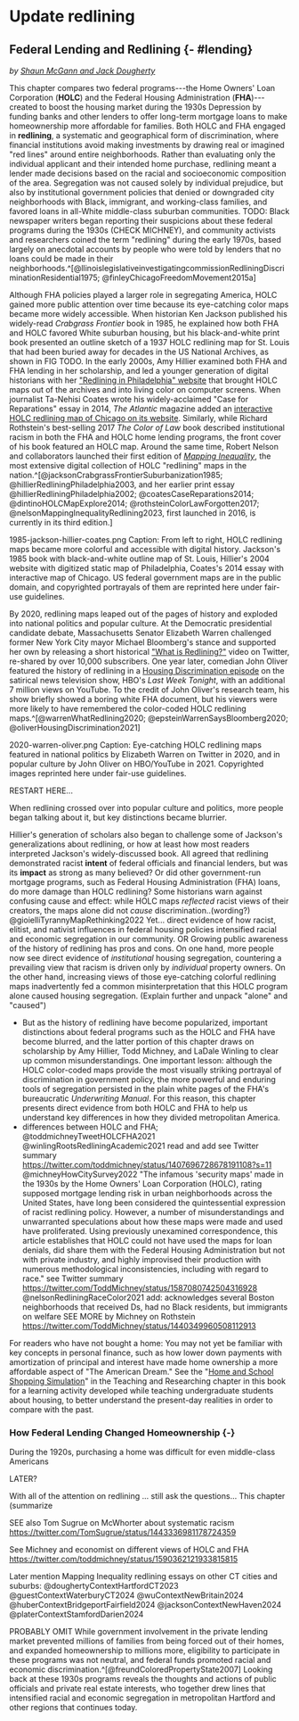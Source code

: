 # Update redlining
## Federal Lending and Redlining {- #lending}
*by [Shaun McGann and Jack Dougherty](authors.html)*

This chapter compares two federal programs---the Home Owners' Loan Corporation (**HOLC**) and the Federal Housing Administration (**FHA**)---created to boost the housing market during the 1930s Depression by funding banks and other lenders to offer long-term mortgage loans to make homeownership more affordable for families. Both HOLC and FHA engaged in **redlining**, a systematic and geographical form of discrimination, where financial institutions avoid making investments by drawing real or imagined "red lines" around entire neighborhoods. Rather than evaluating only the individual applicant and their intended home purchase, redlining meant a lender made decisions based on the racial and socioeconomic composition of the area. Segregation was not caused solely by individual prejudice, but also by institutional government policies that denied or downgraded city neighborhoods with Black, immigrant, and working-class families, and favored loans in all-White middle-class suburban communities. TODO: Black newspaper writers began reporting their suspicions about these federal programs during the 1930s (CHECK MICHNEY), and community activists and researchers coined the term "redlining" during the early 1970s, based largely on anecdotal accounts by people who were told by lenders that no loans could be made in their neighborhoods.^[@llinoislegislativeinvestigatingcommissionRedliningDiscriminationResidential1975; @finleyChicagoFreedomMovement2015a]

Although FHA policies played a larger role in segregating America, HOLC gained more public attention over time because its eye-catching color maps became more widely accessible. When historian Ken Jackson published his widely-read *Crabgrass Frontier* book in 1985, he explained how both FHA and HOLC favored White suburban housing, but his black-and-white print book presented an outline sketch of a 1937 HOLC redlining map for St. Louis that had been buried away for decades in the US National Archives, as shown in FIG TODO. In the early 2000s, Amy Hillier examined both FHA and FHA lending in her scholarship, and led a younger generation of digital historians with her ["Redlining in Philadelphia" website](https://web.archive.org/web/20040130043548fw_/http://cml.upenn.edu/redlining/HOLC.html) that brought HOLC maps out of the archives and into living color on computer screens. When journalist Ta-Nehisi Coates wrote his widely-acclaimed "Case for Reparations" essay in 2014, *The Atlantic* magazine added an [interactive HOLC redlining map of Chicago on its website](https://www.theatlantic.com/media/interactives/2014/06/chicago/holc.html). Similarly, while Richard Rothstein's best-selling 2017 *The Color of Law* book described institutional racism in both the FHA and HOLC home lending programs, the front cover of his book featured an HOLC map. Around the same time, Robert Nelson and collaborators launched their first edition of [*Mapping Inequality*](https://dsl.richmond.edu/panorama/redlining/), the most extensive digital collection of HOLC "redlining" maps in the nation.^[@jacksonCrabgrassFrontierSuburbanization1985; @hillierRedliningPhiladelphia2003, and her earlier print essay @hillierRedliningPhiladelphia2002; @coatesCaseReparations2014; @dintinoHOLCMapExplore2014; @rothsteinColorLawForgotten2017; @nelsonMappingInequalityRedlining2023, first launched in 2016, is currently in its third edition.]

1985-jackson-hillier-coates.png
Caption: From left to right, HOLC redlining maps became more colorful and accessible with digital history. Jackson's 1985 book with black-and-white outline map of St. Louis, Hillier's 2004 website with digitized static map of Philadelphia, Coates's 2014 essay with interactive map of Chicago. US federal government maps are in the public domain, and copyrighted portrayals of them are reprinted here under fair-use guidelines.

By 2020, redlining maps leaped out of the pages of history and exploded into national politics and popular culture.
At the Democratic presidential candidate debate, Massachusetts Senator Elizabeth Warren challenged former New York City mayor Michael Bloomberg's stance and supported her own by releasing a short historical ["What is Redlining?"](https://twitter.com/ewarren/status/1228009904973238274) video on Twitter, re-shared by over 10,000 subscribers. One year later, comedian John Oliver featured the history of redlining in a [Housing Discrimination episode](https://youtu.be/_-0J49_9lwc) on the satirical news television show, HBO's *Last Week Tonight*, with an additional 7 million views on YouTube. To the credit of John Oliver's research team, his show briefly showed a boring white FHA document, but his viewers were more likely to have remembered the color-coded HOLC redlining maps.^[@warrenWhatRedlining2020; @epsteinWarrenSaysBloomberg2020; @oliverHousingDiscrimination2021]

2020-warren-oliver.png
Caption: Eye-catching HOLC redlining maps featured in national politics by Elizabeth Warren on Twitter in 2020, and in popular culture by John Oliver on HBO/YouTube in 2021. Copyrighted images reprinted here under fair-use guidelines.

RESTART HERE...

When redlining crossed over into popular culture and politics, more people began talking about it, but key distinctions became blurrier. 


Hillier's generation of scholars also began to challenge some of Jackson's generalizations about redlining, or how at least how most readers interpreted Jackson's widely-discussed book. All agreed that redlining demonstrated racist **intent** of federal officials and financial lenders, but was its **impact** as strong as many believed? Or did other government-run mortgage programs, such as Federal Housing Administration (FHA) loans, do more damage than HOLC redlining?
Some historians warn against confusing cause and effect: while HOLC maps *reflected* racist views of their creators, the maps alone did not *cause* discrimination..(wording?)   @gioielliTyrannyMapRethinking2022
Yet... direct evidence of how racist, elitist, and nativist influences in federal housing policies intensified racial and economic segregation in our community.
OR Growing public awareness of the history of redlining has pros and cons. On one hand, more people now see direct evidence of *institutional* housing segregation, countering a prevailing view that racism is driven only by *individual* property owners. On the other hand, increasing views of those eye-catching colorful redlining maps inadvertently fed a common misinterpretation that this HOLC program alone caused housing segregation. (Explain further and unpack "alone" and "caused")









- But as the history of redlining have become popularized, important distinctions about federal programs such as the HOLC and FHA have become blurred, and the latter portion of this chapter draws on scholarship by Amy Hillier, Todd Michney, and LaDale Winling to clear up common misunderstandings. One important lesson: although the HOLC color-coded maps provide the most visually striking portrayal of discrimination in government policy, the more powerful and enduring tools of segregation persisted in the plain white pages of the FHA's bureaucratic *Underwriting Manual*. For this reason, this chapter presents direct evidence from both HOLC and FHA to help us understand key differences in how they divided metropolitan America.
- differences between HOLC and FHA; @toddmichneyTweetHOLCFHA2021
 @winlingRootsRedliningAcademic2021
 read and add
 see Twitter summary https://twitter.com/toddmichney/status/1407696728678191108?s=11
 @michneyHowCitySurvey2022
 "The infamous 'security maps' made in the 1930s by the Home Owners' Loan Corporation (HOLC), rating supposed mortgage lending risk in urban neighborhoods across the United States, have long been considered the quintessential expression of racist redlining policy. However, a number of misunderstandings and unwarranted speculations about how these maps were made and used have proliferated. Using previously unexamined correspondence, this article establishes that HOLC could not have used the maps for loan denials, did share them with the Federal Housing Administration but not with private industry, and highly improvised their production with numerous methodological inconsistencies, including with regard to race."
 see Twitter summary https://twitter.com/ToddMichney/status/1587080742504316928
 @nelsonRedliningRaceColor2021
 add: acknowledges several Boston neighborhoods that received Ds, had no Black residents, but immigrants on welfare
 SEE MORE by Michney on Rothstein
 https://twitter.com/ToddMichney/status/1440349960508112913

For readers who have not bought a home: You may not yet be familiar with key concepts in personal finance, such as how lower down payments with amortization of principal and interest have made home ownership a more affordable aspect of "The American Dream." See the "[Home and School Shopping Simulation](home-school-shopping.html)" in the Teaching and Researching chapter in this book for a learning activity developed while teaching undergraduate students about housing, to better understand the present-day realities in order to compare with the past.

### How Federal Lending Changed Homeownership {-}
During the 1920s, purchasing a home was difficult for even middle-class Americans











LATER?

With all of the attention on redlining ... still ask the questions... This chapter (summarize

SEE also Tom Sugrue on McWhorter about systematic racism
https://twitter.com/TomSugrue/status/1443336981178724359

See Michney and economist on different views of HOLC and FHA
https://twitter.com/toddmichney/status/1590362121933815815


Later mention Mapping Inequality redlining essays on other CT cities and suburbs:
@doughertyContextHartfordCT2023
@guestContextWaterburyCT2024
@wuContextNewBritain2024
@huberContextBridgeportFairfield2024
@jacksonContextNewHaven2024
@platerContextStamfordDarien2024

PROBABLY OMIT
While government involvement in the private lending market prevented millions of families from being forced out of their homes, and expanded homeownership to millions more, eligibility to participate in these programs was not neutral, and federal funds promoted racial and economic discrimination.^[@freundColoredPropertyState2007] Looking back at these 1930s programs reveals the thoughts and actions of public officials and private real estate interests, who together drew lines that intensified racial and economic segregation in metropolitan Hartford and other regions that continues today.
